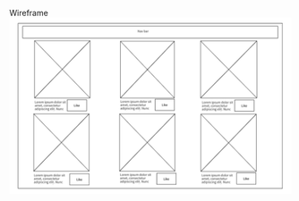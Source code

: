Wireframe
![Wireframe](https://raw.githubusercontent.com/Jiaxi-Wu-Dev/react-photo-app/master/src/assets/wireframe.png)